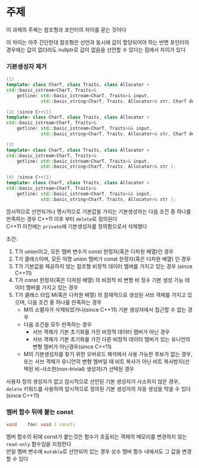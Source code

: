 # 주제

이 과제의 주제는 참조형과 포인터의 차이를 묻는 것이다

이 차이는 아주 간단한데 참조형은 선언과 동시에 값이 할당되어야 하는 반면 포인터의 경우에는 값이 없더라도 nullptr로 값이 없음을 선언할 수 있다는 점에서 차이가 있다   

### 기본생성자 제거

```C++
(1)	
template< class CharT, class Traits, class Allocator >
std::basic_istream<CharT, Traits>&
    getline( std::basic_istream<CharT, Traits>& input,
             std::basic_string<CharT, Traits, Allocator>& str, CharT delim );

(2)	(since C++11)
template< class CharT, class Traits, class Allocator >
std::basic_istream<CharT, Traits>&
    getline( std::basic_istream<CharT, Traits>&& input,
             std::basic_string<CharT, Traits, Allocator>& str, CharT delim );

(3)	
template< class CharT, class Traits, class Allocator >
std::basic_istream<CharT, Traits>&
    getline( std::basic_istream<CharT, Traits>& input,
             std::basic_string<CharT, Traits, Allocator>& str );

(4)	(since C++11)
template< class CharT, class Traits, class Allocator >
std::basic_istream<CharT, Traits>&
    getline( std::basic_istream<CharT, Traits>&& input,
             std::basic_string<CharT, Traits, Allocator>& str );
```
 
암시적으로 선언되거나 명시적으로 기본값을 가지는 기본생성자는 다음 조건 중 하나를 만족하는 경우 C++11 이후 부터 `delete`로 정의된다   
C++11 이전에는 `private`에 기본생성자를 정의함으로서 삭제했다   

조건:
1. T가 union이고, 모든 멤버 변수가 const 한정자(혹은 다차원 배열)인 경우   
2. T가 클래스이며, 모든 익명 union 멤버가 const 한정자(혹은 다차원 배열) 인 경우   
3. T가 기본값을 제공하지 않는 참조형 비정적 데이터 멤버를 가지고 있는 경우 (since C++11)   
4. T가 const 한정자(혹은 다차원 배열) 의 비정적 비 변형 비 정수 기본 생성 가능 데이터 멤버를 가지고 있는 경우   
5. T가 클래스 타입 M(혹은 다차원 배열) 의 잠재적으로 생성된 서브 객체를 가지고 있으며, 다음 조건 중 하나를 만족하는 경우   
	- M의 소멸자가 삭제되었거나(since C++11) 기본 생성자에서 접근할 수 없는 경우   
	- 다음 조건을 모두 만족하는 경우   
    	- 서브 객체가 기본 초기화를 가진 비정적 데이터 멤버가 아닌 경우   
    	- 서브 객체가 기본 초기화를 가진 다른 비정적 데이터 멤버가 있는 유니언의 변형 멤버가 아닌경우(since C++11)   
  	- M의 기본생성자를 찾기 위한 오버로드 해석에서 사용 가능한 후보가 없는 경우, 또는 서브 객체가 유니언의 변형 멤버일 때 비트 복사가 아닌 비트 복사방지(선택된 비-사소한(non-trivial) 생성자)가 선택된 경우   

사용자 정의 생성자가 없고 암시적으로 선언된 기본 생성자가 사소하지 않은 경우, `delete` 키워드를 사용하여 암시적으로 정의된 기본 생성자의 자동 생성을 막을 수 있다 (since C++11)


### 멤버 함수 뒤에 붙는 const

```c++
void    foo( void ) const;
```

멤버 함수의 뒤에 const가 붙는것은 함수가 호출되는 객체의 메모리를 변경하지 않는 `read-only` 함수임을 지정한다   
만일 멤버 변수에 `mutable`로 선언되어 있는 경우 상수 멤버 함수 내에서도 그 값을 변경할 수 있다   


